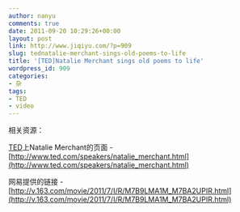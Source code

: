 ```yaml
---
author: nanyu
comments: true
date: 2011-09-20 10:29:26+00:00
layout: post
link: http://www.jiqiyu.com/?p=909
slug: tednatalie-merchant-sings-old-poems-to-life
title: '[TED]Natalie Merchant sings old poems to life'
wordpress_id: 909
categories:
- 杂
tags:
- TED
- video
---
```










相关资源：  

[TED](http://www.ted.com)上Natalie Merchant的页面 - [http://www.ted.com/speakers/natalie_merchant.html](http://www.ted.com/speakers/natalie_merchant.html)  

网易提供的链接 - [http://v.163.com/movie/2011/7/I/R/M7B9LMA1M_M7BA2UPIR.html](http://v.163.com/movie/2011/7/I/R/M7B9LMA1M_M7BA2UPIR.html)

